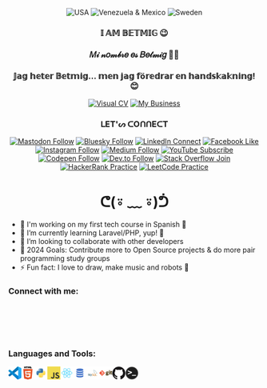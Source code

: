<div align="center">
  
![USA](https://img.shields.io/badge/🇺🇸-ᕼ%20ᓰ-9fb3ee?style=social)
![Venezuela & Mexico](https://img.shields.io/badge/🇻🇪🇲🇽-ᕼ%20𐍈%20ࠋ%20𐌰-ffa680?style=social)
![Sweden](https://img.shields.io/badge/🇸🇪-ᕼ%20E%20ᒍ-9fb3ee?style=social)

</div>

<h3 align="center">𝕀 𝔸𝕄 𝔹𝔼𝕋𝕄𝕀𝔾 😉</h3>

<h3 align="center">𝑀𝒾 𝓃𝑜𝓂𝒷𝓇𝑒 𝑒𝓈 𝐵𝑒𝓉𝓂𝒾𝑔 💅🏽</h3>

<h3 align="center">𝕁𝕒𝕘 𝕙𝕖𝕥𝕖𝕣 𝔹𝕖𝕥𝕞𝕚𝕘... 𝕞𝕖𝕟 𝕛𝕒𝕘 𝕗ö𝕣𝕖𝕕𝕣𝕒𝕣 𝕖𝕟 𝕙𝕒𝕟𝕕𝕤𝕜𝕒𝕜𝕟𝕚𝕟𝕘! 😊</h3>








<div align="center">

[![Visual CV](https://img.shields.io/website?label=Visual%20Resume%20/%20CV%20-%20betmig.link&style=for-the-badge&url=https%3A%2F%2Fbetmig.dev&color=9fb3ee)](https://betmig.link)
[![My Business](https://img.shields.io/website?label=Mettabit.io%20-%20My%20Software%20Engineering%20Company&style=for-the-badge&url=https%3A%2F%2Fbetmig.dev&color=ffa680)](https://mettabit.io)

</div>

<h3 align="center"> ᒪET'ᔕ ᑕOᑎᑎEᑕT </h3>
<div align="center">

[![Mastodon Follow](https://img.shields.io/badge/Mastodon-follow-9fb3ee?style=for-the-badge&logo=mastodon&logoColor=white)](https://mastodon.social/@betmig)
[![Bluesky Follow](https://img.shields.io/badge/Bluesky-follow-ffa680?style=for-the-badge&logo=bluesky&logoColor=white)](https://bsky.app/profile/betmig.bsky.social)
[![LinkedIn Connect](https://img.shields.io/badge/LinkedIn-connect-002453?style=for-the-badge&logo=linkedin&logoColor=white)](https://linkedin.com/in/betmiglink)
[![Facebook Like](https://img.shields.io/badge/Facebook-like-9fb3ee?style=for-the-badge&logo=facebook&logoColor=white)](https://fb.com/betmig.dev)
[![Instagram Follow](https://img.shields.io/badge/Instagram-follow-ffa680?style=for-the-badge&logo=instagram&logoColor=white)](https://instagram.com/betmiglink)
[![Medium Follow](https://img.shields.io/badge/Medium-follow-002453?style=for-the-badge&logo=medium&logoColor=white)](https://medium.com/@betmig.dev)
[![YouTube Subscribe](https://img.shields.io/badge/YouTube-subscribe-9fb3ee?style=for-the-badge&logo=youtube&logoColor=white)](https://www.youtube.com/channel/UC8CnNHm3VQ9v_ZNsUXfJ2JA)
[![Codepen Follow](https://img.shields.io/badge/Codepen-follow-ffa680?style=for-the-badge&logo=codepen&logoColor=white)](https://codepen.io/betmig)
[![Dev.to Follow](https://img.shields.io/badge/Dev.to-follow-002453?style=for-the-badge&logo=dev.to&logoColor=white)](https://dev.to/betmig)
[![Stack Overflow Join](https://img.shields.io/badge/Stack%20Overflow-join-9fb3ee?style=for-the-badge&logo=stackoverflow&logoColor=white)](https://stackoverflow.com/users/15329711/betmig)
[![HackerRank Practice](https://img.shields.io/badge/HackerRank-practice-ffa680?style=for-the-badge&logo=hackerrank&logoColor=white)](https://www.hackerrank.com/betmig)
[![LeetCode Practice](https://img.shields.io/badge/LeetCode-practice-002453?style=for-the-badge&logo=leetcode&logoColor=white)](https://www.leetcode.com/betmig)

</div>

<h1 align="center"> ᕦ(⍤ ﹏ ⍤)ᕥ </h1>

- 🔭 I'm working on my first tech course in Spanish 👀
- 🌱 I’m currently learning Laravel/PHP, yup! 🤣
- 👯 I’m looking to collaborate with other developers
- 🥅 2024 Goals: Contribute more to Open Source projects & do more pair programming study groups
- ⚡ Fun fact: I love to draw, make music and robots 🤖

### Connect with me:
<br><br>



<br />

### Languages and Tools:

<img align="left" alt="Visual Studio Code" width="26px" src="https://raw.githubusercontent.com/github/explore/80688e429a7d4ef2fca1e82350fe8e3517d3494d/topics/visual-studio-code/visual-studio-code.png" />
<img align="left" alt="HTML5" width="26px" src="https://raw.githubusercontent.com/github/explore/80688e429a7d4ef2fca1e82350fe8e3517d3494d/topics/html/html.png" />
<img align="left" alt="Python" width="26px" src="https://raw.githubusercontent.com/github/explore/80688e429a7d4ef2fca1e82350fe8e3517d3494d/topics/python/python.png" />
<img align="left" alt="JavaScript" width="26px" src="https://raw.githubusercontent.com/github/explore/80688e429a7d4ef2fca1e82350fe8e3517d3494d/topics/javascript/javascript.png" />
<img align="left" alt="React" width="26px" src="https://raw.githubusercontent.com/github/explore/80688e429a7d4ef2fca1e82350fe8e3517d3494d/topics/react/react.png" />
<img align="left" alt="SQL" width="26px" src="https://raw.githubusercontent.com/github/explore/80688e429a7d4ef2fca1e82350fe8e3517d3494d/topics/sql/sql.png" />
<img align="left" alt="MySQL" width="26px" src="https://raw.githubusercontent.com/github/explore/80688e429a7d4ef2fca1e82350fe8e3517d3494d/topics/mysql/mysql.png" />
<img align="left" alt="Git" width="26px" src="https://raw.githubusercontent.com/github/explore/80688e429a7d4ef2fca1e82350fe8e3517d3494d/topics/git/git.png" />
<img align="left" alt="GitHub" width="26px" src="https://raw.githubusercontent.com/github/explore/78df643247d429f6cc873026c0622819ad797942/topics/github/github.png" />
<img align="left" alt="Terminal" width="26px" src="https://raw.githubusercontent.com/github/explore/80688e429a7d4ef2fca1e82350fe8e3517d3494d/topics/terminal/terminal.png" />
<br><br>


[website]: https://betmig.link
[twitter]: https://twitter.com/Betmig
[youtube]: https://www.youtube.com/channel/UC8CnNHm3VQ9v_ZNsUXfJ2JA
[instagram]: https://instagram.com/betmiglink
[linkedin]: https://www.linkedin.com/in/betmiglink/

